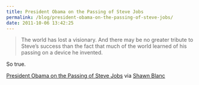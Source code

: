 ```yaml
---
title: President Obama on the Passing of Steve Jobs
permalink: /blog/president-obama-on-the-passing-of-steve-jobs/
date: 2011-10-06 13:42:25
---
```


> The world has lost a visionary. And there may be no greater tribute to Steve’s success than the fact that much of the world learned of his passing on a device he invented. 

So true. 

[President Obama on the Passing of Steve Jobs](http://www.whitehouse.gov/blog/2011/10-05-president-obama-passing-steve-jobs-he-changed-way-each-us-sees-world) via [Shawn Blanc](http://shawnblanc.net/2011-10-rest-in-peace-steve-jobs/)